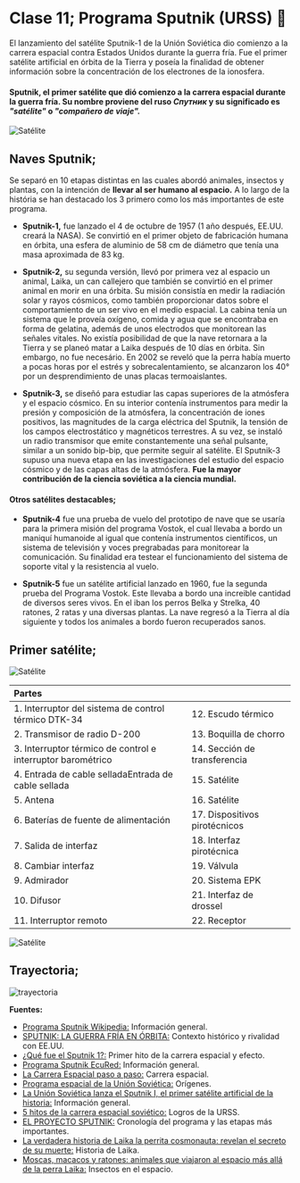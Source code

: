 # Clase 11; Programa Sputnik (URSS) :star2:

El lanzamiento del satélite Sputnik-1 de la Unión Soviética dio comienzo a la carrera espacial contra Estados Unidos durante la guerra fría. Fue el primer satélite artificial en órbita de la Tierra y poseía la finalidad de obtener información sobre la concentración de los electrones de la ionosfera.

####  Sputnik, el primer satélite que dió comienzo a la carrera espacial durante la guerra fría. Su nombre proviene del ruso *Спутник* y su significado es *"satélite"* o *"compañero de viaje".*

![Satélite](https://elordenmundial.com/wp-content/uploads/2020/11/sputnik-carrera-espacial-guerra-fria-1-1310x893.jpg)

## Naves Sputnik;
Se separó en 10 etapas distintas en las cuales abordó animales, insectos y plantas, con la intención de **llevar al ser humano al espacio.** A lo largo de la história se han destacado los 3 primero como los más importantes de este programa.

- **Sputnik-1,** fue lanzado el 4 de octubre de 1957 (1 año después, EE.UU. creará la NASA). Se convirtió en el primer objeto de fabricación humana en órbita, una esfera de aluminio de 58 cm de diámetro que tenía una masa aproximada de 83 kg.

- **Sputnik-2,** su segunda versión, llevó por primera vez al espacio un animal, Laika, un can callejero que también se convirtió en el primer animal en morir en una órbita. Su misión consistía en medir la radiación solar y rayos cósmicos, como también proporcionar datos sobre el comportamiento de un ser vivo en el medio espacial. La cabina tenía un sistema que le proveía oxígeno, comida y agua que se encontraba en forma de gelatina, además de unos electrodos que monitorean las señales vitales.
No existía posibilidad de que la nave retornara a la Tierra y se planeó matar a Laika después de 10 días en órbita. Sin embargo, no fue necesário. En 2002 se reveló que la perra había muerto a pocas horas por el estrés y sobrecalentamiento, se alcanzaron los 40°  por un desprendimiento de unas placas termoaislantes.

- **Sputnik-3,** se diseñó para estudiar las capas superiores de la atmósfera y el espacio cósmico. En su interior contenía instrumentos para medir la presión y composición de la atmósfera, la concentración de iones positivos, las magnitudes de la carga eléctrica del Sputnik, la tensión de los campos electrostático y magnéticos terrestres. A su vez, se instaló un radio transmisor que emite constantemente una señal pulsante, similar a un sonido bip-bip, que permite seguir al satélite.
El Sputnik-3 supuso una nueva etapa en las investigaciones del estudio del espacio cósmico y de las capas altas de la atmósfera. **Fue la mayor contribución de la ciencia soviética a la ciencia mundial.**

#### Otros satélites destacables;

- **Sputnik-4** fue una prueba de vuelo del prototipo de nave que se usaría para la primera misión del programa Vostok, el cual llevaba a bordo un maniquí humanoide al igual que contenía instrumentos científicos, un sistema de televisión y voces pregrabadas para monitorear la comunicación. Su finalidad era testear el funcionamiento del sistema de soporte vital y la resistencia al vuelo. 

- **Sputnik-5** fue un satélite artificial lanzado en 1960, fue la segunda prueba del Programa Vostok. Este llevaba a bordo una increible cantidad de diversos seres vivos. En el iban los perros Belka y Strelka, 40 ratones, 2 ratas y una diversas plantas. La nave regresó a la Tierra al día siguiente y todos los animales a bordo fueron recuperados sanos.


## Primer satélite;

![Satélite](http://www.russianspaceweb.com/images/spacecraft/science/sputnik/sputnik_design_kgch_1.jpg)

| Partes             |  |
|:---------------------|:--------------|
| 1. Interruptor del sistema de control térmico DTK-34 | 12. Escudo térmico |
| 2. Transmisor de radio D-200 | 13. Boquilla de chorro |
| 3. Interruptor térmico de control e interruptor barométrico | 14. Sección de transferencia |
| 4. Entrada de cable selladaEntrada de cable sellada | 15. Satélite |
| 5. Antena | 16. Satélite |
| 6. Baterías de fuente de alimentación | 17. Dispositivos pirotécnicos |
| 7. Salida de interfaz | 18. Interfaz pirotécnica |
| 8. Cambiar interfaz | 19. Válvula |
| 9. Admirador | 20. Sistema EPK |
| 10. Difusor | 21. Interfaz de drossel |
| 11. Interruptor remoto | 22. Receptor |


![Satélite](http://www.russianspaceweb.com/images/spacecraft/science/sputnik/ps1_exploded_1.jpg)


## Trayectoria;
![trayectoria](https://www.researchgate.net/profile/Deganit-Paikowsky/publication/260582330/figure/fig26/AS:296641073565705@1447736151467/This-plot-showing-the-orbital-track-of-the-Sputnik-1-satellite-was-computed-by-scientists.png)



**Fuentes:**
- [Programa Sputnik Wikipedia:](https://es.wikipedia.org/wiki/Programa_Sputnik) Información general.
- [SPUTNIK: LA GUERRA FRÍA EN ÓRBITA:](https://www.raco.cat/index.php/Quark/article/download/144324/196093) Contexto histórico y rivalidad con EE.UU.
- [¿Qué fue el Sputnik 1?:](https://elordenmundial.com/hoy-en-la-historia/4-octubre/que-fue-sputnik-1/) Primer hito de la carrera espacial y efecto.
- [Programa Sputnik EcuRed:](https://www.ecured.cu/Programa_Sputnik) Información general.
- [La Carrera Espacial paso a paso:](https://www.nationalgeographic.com.es/llegada-del-hombre-a-la-luna/carrera-espacial-paso-a-paso_14369) Carrera espacial.
- [Programa espacial de la Unión Soviética:](https://www.wikiwand.com/es/Programa_espacial_de_la_Uni%C3%B3n_Sovi%C3%A9tica) Orígenes.
- [La Unión Soviética lanza el Sputnik I, el primer satélite artificial de la historia:](https://latam.historyplay.tv/hoy-en-la-historia/la-union-sovietica-lanza-el-sputnik-i-el-primer-satelite-artificial-de-la) Información general.
- [5 hitos de la carrera espacial soviético:](https://www.bbvaopenmind.com/ciencia/fisica/5-hitos-de-la-carrera-espacial-sovietica/) Logros de la URSS.
- [EL PROYECTO SPUTNIK:](http://altorres.synology.me/cosmos/conquista_luna/sputnik/sputnik.htm) Cronología del programa y las etapas más importantes.
- [La verdadera historia de Laika la perrita cosmonauta: revelan el secreto de su muerte:](https://www.gtd.es/es/blog/la-verdadera-historia-de-laika-la-perrita-cosmonauta-revelan-el-secreto-de-su-muerte) Historia de Laika.
- [Moscas, macacos y ratones: animales que viajaron al espacio más allá de la perra Laika:](https://maldita.es/malditaciencia/20220303/animales-viajaron-espacio-laika/) Insectos en el espacio.


